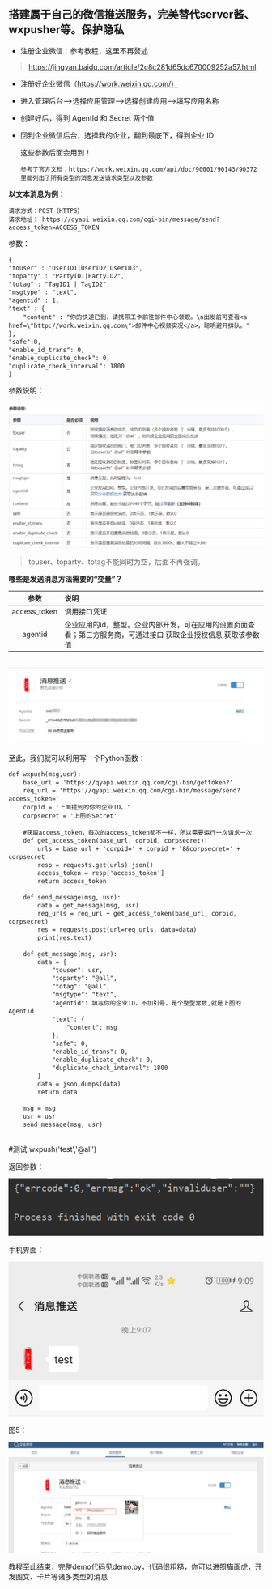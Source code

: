## 搭建属于自己的微信推送服务，完美替代server酱、wxpusher等。保护隐私


+ 注册企业微信：参考教程，这里不再赘述

>https://jingyan.baidu.com/article/2c8c281d65dc670009252a57.html



+ 注册好企业微信（https://work.weixin.qq.com/）

+ 进入管理后台-->选择应用管理-->选择创建应用-->填写应用名称

+ 创建好后，得到 AgentId 和 Secret 两个值

+ 回到企业微信后台，选择我的企业，翻到最底下，得到企业 ID

  这些参数后面会用到！

  

  ```
  参考了官方文档：https://work.weixin.qq.com/api/doc/90001/90143/90372 
  里面列出了所有类型的消息发送请求类型以及参数
  ```

  

**以文本消息为例：**

```
请求方式：POST（HTTPS）
请求地址： https://qyapi.weixin.qq.com/cgi-bin/message/send?access_token=ACCESS_TOKEN
```

参数：

    {
    "touser" : "UserID1|UserID2|UserID3",
    "toparty" : "PartyID1|PartyID2",
    "totag" : "TagID1 | TagID2",
    "msgtype" : "text",
    "agentid" : 1,
    "text" : {
        "content" : "你的快递已到，请携带工卡前往邮件中心领取。\n出发前可查看<a href=\"http://work.weixin.qq.com\">邮件中心视频实况</a>，聪明避开排队。"
    },
    "safe":0,
    "enable_id_trans": 0,
    "enable_duplicate_check": 0,
    "duplicate_check_interval": 1800
    }

参数说明：

![1](\img\1.png)

> touser、toparty、totag不能同时为空，后面不再强调。



**哪些是发送消息方法需要的“变量”？**

|     参数     | 说明                                                         |
| :----------: | :----------------------------------------------------------- |
| access_token | 调用接口凭证                                                 |
|   agentid    | 企业应用的id，整型。企业内部开发，可在应用的设置页面查看；第三方服务商，可通过接口 获取企业授权信息 获取该参数值 |


​	![2](\img\2.png)



至此，我们就可以利用写一个Python函数：

    def wxpush(msg,usr):
        base_url = 'https://qyapi.weixin.qq.com/cgi-bin/gettoken?'
        req_url = 'https://qyapi.weixin.qq.com/cgi-bin/message/send?access_token='
        corpid = '上面提到的你的企业ID，'
        corpsecret = '上图的Secret'
        
        #获取access_token，每次的access_token都不一样，所以需要运行一次请求一次
        def get_access_token(base_url, corpid, corpsecret):
            urls = base_url + 'corpid=' + corpid + '8&corpsecret=' + corpsecret
            resp = requests.get(urls).json()
            access_token = resp['access_token']
            return access_token
    
        def send_message(msg, usr):
            data = get_message(msg, usr)
            req_urls = req_url + get_access_token(base_url, corpid, corpsecret)
            res = requests.post(url=req_urls, data=data)
            print(res.text)
    
        def get_message(msg, usr):
            data = {
                "touser": usr,
                "toparty": "@all",
                "totag": "@all",
                "msgtype": "text",
                "agentid": 填写你的企业ID，不加引号，是个整型常数,就是上图的AgentId
                "text": {
                    "content": msg
                },
                "safe": 0,
                "enable_id_trans": 0,
                "enable_duplicate_check": 0,
                "duplicate_check_interval": 1800
            }
            data = json.dumps(data)
            return data
    
    	msg = msg
        usr = usr
        send_message(msg, usr)


​    
    #测试
    wxpush('test','@all')

返回参数：

![3](\img\3.png)



手机界面：



![4](\img\4.jpg)





图5：

![5](img\5.png)

教程至此结束，完整demo代码见demo.py，代码很粗糙，你可以进照猫画虎，开发图文、卡片等诸多类型的消息